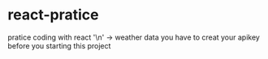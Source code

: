 # react-pratice
pratice coding with react '\n'
-> weather data
you have to creat your apikey before you starting this project
